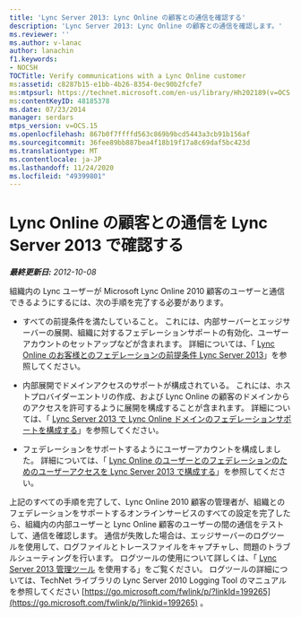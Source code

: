 ```yaml
---
title: 'Lync Server 2013: Lync Online の顧客との通信を確認する'
description: 'Lync Server 2013: Lync Online の顧客との通信を確認します。'
ms.reviewer: ''
ms.author: v-lanac
author: lanachin
f1.keywords:
- NOCSH
TOCTitle: Verify communications with a Lync Online customer
ms:assetid: c8287b15-e1bb-4b26-8354-0ec90b2fcfe7
ms:mtpsurl: https://technet.microsoft.com/en-us/library/Hh202189(v=OCS.15)
ms:contentKeyID: 48185378
ms.date: 07/23/2014
manager: serdars
mtps_version: v=OCS.15
ms.openlocfilehash: 867b0f7ffffd563c869b9bcd5443a3cb91b156af
ms.sourcegitcommit: 36fee89bb887bea4f18b19f17a8c69daf5bc423d
ms.translationtype: MT
ms.contentlocale: ja-JP
ms.lasthandoff: 11/24/2020
ms.locfileid: "49399801"
---
```

# <a name="verify-communications-with-a-lync-online-customer-in-lync-server-2013"></a>Lync Online の顧客との通信を Lync Server 2013 で確認する

<div data-xmlns="http://www.w3.org/1999/xhtml">

<div class="topic" data-xmlns="http://www.w3.org/1999/xhtml" data-msxsl="urn:schemas-microsoft-com:xslt" data-cs="https://msdn.microsoft.com/">

<div data-asp="https://msdn2.microsoft.com/asp">



</div>

<div id="mainSection">

<div id="mainBody">

<span> </span>

_**最終更新日:** 2012-10-08_

組織内の Lync ユーザーが Microsoft Lync Online 2010 顧客のユーザーと通信できるようにするには、次の手順を完了する必要があります。

  - すべての前提条件を満たしていること。 これには、内部サーバーとエッジサーバーの展開、組織に対するフェデレーションサポートの有効化、ユーザーアカウントのセットアップなどが含まれます。 詳細については、「 [Lync Online のお客様とのフェデレーションの前提条件 Lync Server 2013](lync-server-2013-prerequisites-for-federating-with-a-lync-online-customer.md)」を参照してください。

  - 内部展開でドメインアクセスのサポートが構成されている。 これには、ホストプロバイダーエントリの作成、および Lync Online の顧客のドメインからのアクセスを許可するように展開を構成することが含まれます。 詳細については、「 [Lync Server 2013 で Lync Online ドメインのフェデレーションサポートを構成する](lync-server-2013-configure-federation-support-for-a-lync-online-domain.md)」を参照してください。

  - フェデレーションをサポートするようにユーザーアカウントを構成しました。 詳細については、「 [Lync Online のユーザーとのフェデレーションのためのユーザーアクセスを Lync Server 2013 で構成する](lync-server-2013-configure-user-access-for-federation-with-a-lync-online-customer.md)」を参照してください。

上記のすべての手順を完了して、Lync Online 2010 顧客の管理者が、組織とのフェデレーションをサポートするオンラインサービスのすべての設定を完了したら、組織内の内部ユーザーと Lync Online 顧客のユーザーの間の通信をテストして、通信を確認します。 通信が失敗した場合は、エッジサーバーのログツールを使用して、ログファイルとトレースファイルをキャプチャし、問題のトラブルシューティングを行います。 ログツールの使用について詳しくは、「 [Lync Server 2013 管理ツール](lync-server-2013-open-lync-server-administrative-tools.md) を使用する」をご覧ください。 ログツールの詳細については、TechNet ライブラリの Lync Server 2010 Logging Tool のマニュアルを参照してください [https://go.microsoft.com/fwlink/p/?linkId=199265](https://go.microsoft.com/fwlink/p/?linkid=199265) 。

</div>

<span> </span>

</div>

</div>

</div>

